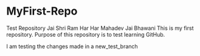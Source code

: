 # MyFirst-Repo
Test Repository
Jai Shri Ram
Har Har Mahadev
Jai Bhawani
This is my first repository. Purpose of this repository is to test learning GitHub.

I am testing the changes made in a new_test_branch
